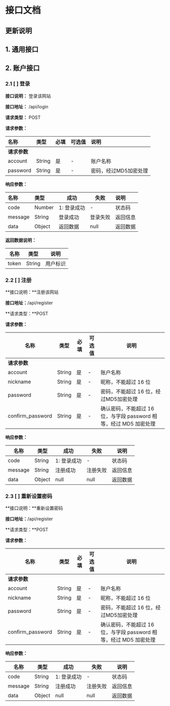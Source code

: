 # 接口文档

## 更新说明

## 1. 通用接口

## 2. 账户接口

### 2.1 [ ] 登录

**接口说明：** 登录该网站

**接口地址：** /api/login

**请求类型：** POST

**请求参数：**

| 名称       | 类型     | 必填   | 可选值  | 说明           |
| :------- | :----- | :--- | :--- | :----------- |
| **请求参数** |        |      |      |              |
| account  | String | 是    | -    | 账户名称         |
| password | String | 是    | -    | 密码，经过MD5加密处理 |

**响应参数：**

| 名称      | 类型     | 成功      | 失败   | 说明   |
| :------ | :----- | ------- | ---- | :--- |
| code    | Number | 1: 登录成功 | -    | 状态码  |
| message | String | 登录成功    | 登录失败 | 返回信息 |
| data    | Object | 返回数据    | null | 返回数据 |

**返回数据说明：**

| 名称    | 类型     | 说明   |
| ----- | ------ | ---- |
| token | String | 用户标识 |

### 2.2 [ ] 注册

**接口说明：**注册该网站

**接口地址：**/api/register

**请求类型：**POST

**请求参数：**

| 名称               | 类型     | 必填   | 可选值  | 说明                                       |
| ---------------- | ------ | ---- | ---- | ---------------------------------------- |
| **请求参数**         |        |      |      |                                          |
| account          | String | 是    | -    | 账户名称                                     |
| nickname         | String | 是    | -    | 昵称，不能超过 16 位                             |
| password         | String | 是    | -    | 密码，不能超过 16 位，经过MD5加密处理                   |
| confirm_password | String | 是    | -    | 确认密码，不能超过 16 位，与字段 password 相等，经过 MD5 加密处理 |

**响应参数：**

| 名称      | 类型     | 成功      | 失败   | 说明   |
| ------- | ------ | ------- | ---- | ---- |
| code    | String | 1: 登录成功 | -    | 状态码  |
| message | String | 注册成功    | 注册失败 | 返回信息 |
| data    | Object | null    | null | 返回数据 |

### 2.3 [ ] 重新设置密码

**接口说明：**重新设置密码

**接口地址：**/api/register

**请求类型：**POST

**请求参数：**

| 名称               | 类型     | 必填   | 可选值  | 说明                                       |
| ---------------- | ------ | ---- | ---- | ---------------------------------------- |
| **请求参数**         |        |      |      |                                          |
| account          | String | 是    | -    | 账户名称                                     |
| nickname         | String | 是    | -    | 昵称，不能超过 16 位                             |
| password         | String | 是    | -    | 密码，不能超过 16 位，经过MD5加密处理                   |
| confirm_password | String | 是    | -    | 确认密码，不能超过 16 位，与字段 password 相等，经过 MD5 加密处理 |

**响应参数：**

| 名称      | 类型     | 成功      | 失败   | 说明   |
| ------- | ------ | ------- | ---- | ---- |
| code    | String | 1: 登录成功 | -    | 状态码  |
| message | String | 注册成功    | 注册失败 | 返回信息 |
| data    | Object | null    | null | 返回数据 |